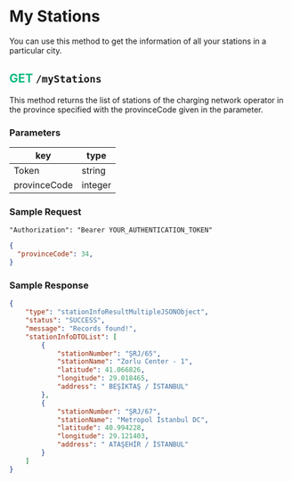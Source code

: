 # My Stations
You can use this method to get the information of all your stations in a particular city.

## <span style="color:#10b981">GET</span> `/myStations`
This method returns the list of stations of the charging network operator in the province specified with the provinceCode given in the parameter.

### Parameters
| key          | type    |
|--------------|---------|
| Token        | string  |
| provinceCode | integer |


### Sample Request
```
"Authorization": "Bearer YOUR_AUTHENTICATION_TOKEN"
```
```json
{
  "provinceCode": 34,
}
```
### Sample Response
```json
{
    "type": "stationInfoResultMultipleJSONObject",
    "status": "SUCCESS",
    "message": "Records found!",
    "stationInfoDTOList": [
        {
            "stationNumber": "ŞRJ/65",
            "stationName": "Zorlu Center - 1",
            "latitude": 41.066826,
            "longitude": 29.018465,
            "address": " BEŞİKTAŞ / İSTANBUL"
        },
        {
            "stationNumber": "ŞRJ/67",
            "stationName": "Metropol İstanbul DC",
            "latitude": 40.994228,
            "longitude": 29.121403,
            "address": " ATAŞEHİR / İSTANBUL"
        }
    ]
}
```